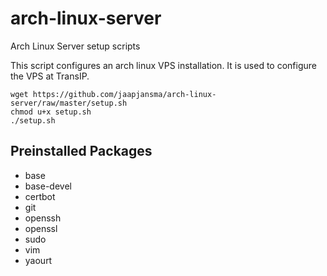 # arch-linux-server
Arch Linux Server setup scripts

This script configures an arch linux VPS installation. It is used to configure the VPS at TransIP.

```
wget https://github.com/jaapjansma/arch-linux-server/raw/master/setup.sh
chmod u+x setup.sh
./setup.sh
```

## Preinstalled Packages

- base
- base-devel
- certbot
- git
- openssh
- openssl
- sudo
- vim
- yaourt
